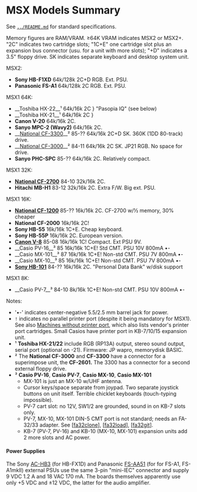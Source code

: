 MSX Models Summary
==================

See [`../README.md`](../README.md) for standard specifications.

Memory figures are RAM/VRAM. ≥64K VRAM indicates MSX2 or MSX2+. "2C" indicates
two cartridge slots; "1C+E" one cartridge slot plus an expansion bus connector
(usu. for a unit with more slots); "+D" indicates a 3.5" floppy drive. SK
indicates separate keyboard and desktop system unit.

MSX2:
- __Sony HB-F1XD__               64k/128k 2C+D RGB. Ext. PSU.
- __Panasonic FS-A1__            64k/128k 2C RGB. Ext. PSU.

MSX1 64K:
- __Toshiba HX-22__¹             64k/16k 2C } "Pasopia IQ" (see below)
- __Toshiba HX-21__¹             64k/16k 2C }
- __Canon V-20__                 64k/16k 2C.
- __Sanyo MPC-2 (Wavy2)__        64k/16k 2C.
- __[National CF-3300]__² 85-??  64k/16k 2C+D SK. 360K (1DD 80-track) drive.
- __[National CF-3000]__² 84-11  64k/16k 2C   SK. JP21 RGB. No space for drive.
- __Sanyo PHC-SPC__       85-??  64k/16k 2C. Relatively compact.

MSX1 32K:
- __[National CF-2700]__  84-10  32k/16k 2C.
- __Hitachi MB-H1__       83-12  32k/16k 2C. Extra F/W. Big ext. PSU.

MSX1 16K:
- __[National CF-1200]__  85-??  16k/16k 2C. CF-2700 w/½ memory, 30% cheaper
- __National CF-2000__           16k/16k 2C!
- __Sony HB-55__                 16k/16k 1C+E. Cheap keyboard.
- __Sony HB-55P__                16k/16k 2C. European version.
- __[Canon V-8]__         85-08  16k/16k 1C! Compact. Ext PSU 9V.
- __Casio PV-16__³        85     16k/16k 1C+E! Std CMT.     PSU 10V 800mA •-
- __Casio MX-101__³       87     16k/16k 1C+E! Non-std CMT. PSU  7V 800mA •-
- __Casio MX-10__³        85     16k/16k 1C+E! Non-std CMT. PSU  7V 800mA •-
- __[Sony HB-101]__       84-??  16k/16k 2C. "Personal Data Bank" w/disk support

MSX1 8K:
- __Casio PV-7__³         84-10   8k/16k 1C+E! Non-std CMT. PSU 10V 800mA •-

Notes:
- '•-' indicates center-negative 5.5/2.5 mm barrel jack for power.
- `!` indicates no parallel printer port (despite it being mandatory for
  MSX1). See also [Machines without printer port][mw-noprn], which also
  lists vendor's printer port cartridges. Small Casios have printer port in
  KB-7/10/15 expansion unit.
- ¹ __Toshiba HX-21/22__ include RGB (RP13A) output, stereo sound output,
  serial port (optional on -21). Firmware: JP wapro, memorydisk BASIC.
- ² The __National CF-3000__ and __CF-3300__ have a connector for a
  superimpose unit, the __CF-2601.__ The 3300 has a connector for a second
  external floppy drive.
- ³ __Casio PV-16__, __Casio PV-7__, __Casio MX-10__, __Casio MX-101__
  - MX-101 is just an MX-10 w/UHF antenna.
  - Cursor keys/space separate from joypad. Two separate joystick buttons
    on unit itself. Terrible chicklet keyboards (touch-typing impossible).
  - PV-7 cart slot: no 12V, SW1/2 are grounded, sound in on KB-7 slots only.
  - PV-7, MX-10, MX-101 DIN-5 CMT port is not standard; needs an FA-32/33
    adapter. See [[fa32clone]], [[fa32load]], [[fa32git]].
  - KB-7 (PV-7, PV-16) and KB-10 (MX-10, MX-101) expansion units add 2 more
    slots and AC power.

#### Power Supplies

The Sony [AC-HB3][] (for HB-FX1D) and Panasonic [FS-AA51][] (for for FS-A1,
FS-A1mkII) external PSUs use the same 3-pin "mini-IEC" connector and supply
9 VDC 1.2 A and 18 VAC 170 mA. The boards themselves apparently use only
+5 VDC and ±12 VDC, the latter for the audio amplifier.



<!-------------------------------------------------------------------->
<!-- Machines -->
[Canon V-8]: ./models/Canon_V-8.md
[National CF-1200]: https://www.msx.org/wiki/National_CF-1200
[National CF-2700]: https://www.msx.org/wiki/National_CF-2700
[National CF-3000]: https://www.msx.org/wiki/National_CF-3000
[National CF-3300]: https://www.msx.org/wiki/National_CF-3300
[Sony HB-101]: https://www.msx.org/wiki/Category:Sony_HB-101
[fa32clone]: http://basshp.blogspot.com/2015/03/casio-fa-32-clone-interface-de-cassete.html
[fa32git]: https://github.com/Danjovic/MSX/tree/master/FA-32
[fa32load]: https://basshp.blogspot.com/2015/05/fa-32-mini-cassete-loader-p-casio-msx.html
[mw-noprn]: https://www.msx.org/wiki/Printer_port#Machines_without_printer_port

<!-- PSUs and accessories -->
[AC-HB3]: https://www.msx.org/wiki/Sony_AC-HB3
[FS-AA51]: https://www.msx.org/wiki/Panasonic_FS-AA51
